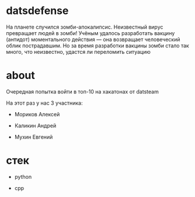 # datsdefense

На планете случился зомби-апокалипсис. Неизвестный вирус превращает людей в зомби! Учёным удалось разработать вакцину (антидот) моментального действия — она возвращает человеческий облик пострадавшим. Но за время разработки вакцины зомби стало так много, что неизвестно, удастся ли переломить ситуацию

# about

Очередная попытка войти в топ-10 на хакатонах от datsteam

На этот раз у нас 3 участника:

- Мориков Алексей

- Каликин Андрей

- Мухин Евгений

# стек

- python

- cpp

